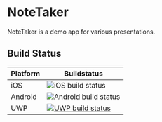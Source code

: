 # NoteTaker

NoteTaker is a demo app for various presentations.

## Build Status

| Platform | Buildstatus |
|----------|-------------|
| iOS | ![iOS build status](https://build.appcenter.ms/v0.1/apps/e19f1dcc-40c6-4df5-a5ea-ec503c8905cd/branches/develop/badge "iOS build status") |
| Android | ![Android build status](https://build.appcenter.ms/v0.1/apps/91758055-29c0-436b-8600-15726c9cc134/branches/develop/badge "Android build status")|
| UWP | [![UWP build status](https://build.appcenter.ms/v0.1/apps/3251d284-0059-470e-81a7-4555f84c20fb/branches/master/badge "UWP build status")](https://appcenter.ms) |
